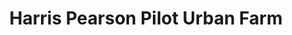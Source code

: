 ---
title: "Harris Pearson Pilot Urban Farm"
url: /mississauga/harris-pearson-pilot-urban-farm/
shop: Hofladen
---